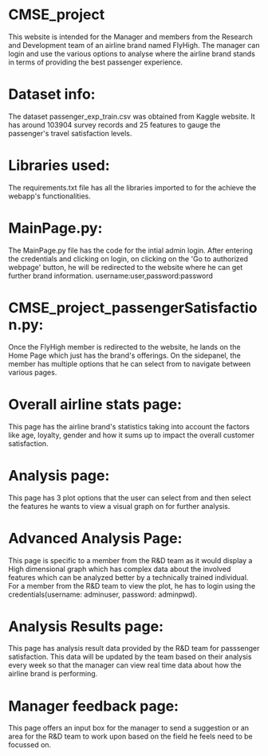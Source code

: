 # CMSE_project

This website is intended for the Manager and members from the Research and Development team of an airline brand named FlyHigh. The manager can login and use the various options to analyse where the airline brand stands in terms of providing the best passenger experience.

# Dataset info:
The dataset passenger_exp_train.csv was obtained from Kaggle website. It has around 103904 survey records and 25 features to gauge the passenger's travel satisfaction levels.

# Libraries used:
The requirements.txt file has all the libraries imported to for the achieve the webapp's functionalities.

# MainPage.py:
The MainPage.py file has the code for the intial admin login. After entering the credentials and clicking on login, on clicking on the 'Go to authorized webpage' button, he will be redirected to the website where he can get further brand information.
username:user,password:password

# CMSE_project_passengerSatisfaction.py:
Once the FlyHigh member is redirected to the website, he lands on the Home Page which just has the brand's offerings.
On the sidepanel, the member has multiple options that he can select from to navigate between various pages.

# Overall airline stats page:
This page has the airline brand's statistics taking into account the factors like age, loyalty, gender and how it sums up to impact the overall customer satisfaction.

# Analysis page:
This page has 3 plot options that the user can select from and then select the features he wants to view a visual graph on for further analysis.

# Advanced Analysis Page:
This page is specific to a member from the R&D team as it would display a High dimensional graph which has complex data about the involved features which can be analyzed better by a technically trained individual. For a member from the R&D team to view the plot, he has to login using the credentials(username: adminuser, password: adminpwd).

# Analysis Results page:
This page has analysis result data provided by the R&D team for passsenger satisfaction. This data will be updated by the team based on their analysis every week so that the manager can view real time data about how the airline brand is performing.

# Manager feedback page:
This page offers an input box for the manager to send a suggestion or an area for the R&D team to work upon based on the field he feels need to be focussed on.

